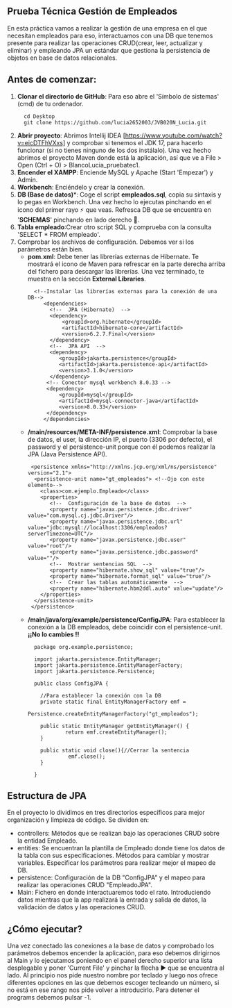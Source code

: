 ## **Prueba Técnica Gestión de Empleados** 

En esta práctica vamos a realizar la gestión de una empresa en el que necesitan empleados
para eso, interactuamos con una DB que tenemos presente para realizar las operaciones 
CRUD(crear, leer, actualizar y eliminar) y empleando JPA un estándar que gestiona la persistencia
de objetos en base de datos relacionales.

## Antes de comenzar:

  1. **Clonar el directorio de GitHub**: Para eso abre el 'Símbolo de sistemas' (cmd) de tu ordenador.
      ```
        cd Desktop
        git clone https://github.com/lucia2652003/JVB020N_Lucia.git
      ```
  2. **Abrir proyecto**: Abrimos Intellij IDEA [https://www.youtube.com/watch?v=eicDTFhVXxs]  y comprobar si tenemos el JDK 17,
     para hacerlo funcionar (si no tienes ninguno de los dos instálalo).
     Una vez hecho abrimos el proyecto Maven donde está la aplicación, 
     así que ve a File > Open (Ctrl + O) > BlancoLucia_pruebatec1.
  3. **Encender el XAMPP**: Enciende MySQL y Apache (Start 'Empezar') y Admin.
  4. **Workbench**: Enciéndelo y crear la conexión. 
  5. **DB (Base de datos)***: Coge el script **empleados.sql**, copia su sintaxis y lo pegas en Workbench. 
    Una vez hecho lo ejecutas pinchando en el icono del primer rayo :zap: que veas. Refresca
    DB  que se encuentra en '**SCHEMAS**' pinchando en lado derecho :arrows_counterclockwise:. 
  6. **Tabla empleado**:Crear otro script SQL y comprueba con la consulta 'SELECT * FROM empleado'.
  7. Comprobar los archivos de configuración. Debemos ver si los parámetros están bien.
     * **pom.xml**: Debe tener las librerías externas de Hibernate. Te mostrará el icono de Maven para refrescar
      en la parte derecha arriba del fichero para descargar las librerías. Una vez terminado, te muestra en la sección
      **External Libraries**.
          ```
            <!--Instalar las librerías externas para la conexión de una DB-->
               <dependencies>
                 <!--  JPA (Hibernate)  -->
                 <dependency>
                     <groupId>org.hibernate</groupId>
                     <artifactId>hibernate-core</artifactId>
                     <version>6.2.7.Final</version>
                 </dependency>
                 <!--  JPA API  -->
                 <dependency>
                    <groupId>jakarta.persistence</groupId>
                    <artifactId>jakarta.persistence-api</artifactId>
                    <version>3.1.0</version>
                 </dependency>
                <!-- Conector mysql workbench 8.0.33 -->
                <dependency>
                    <groupId>mysql</groupId>
                    <artifactId>mysql-connector-java</artifactId>
                    <version>8.0.33</version>
                </dependency>
               </dependencies>
          ```
     * **/main/resources/META-INF/persistence.xml**: Comprobar la base de datos, el user, la dirección IP, el puerto (3306 por defecto), el password y el persistence-unit
      porque con él podemos realizar la JPA (Java Persistence API).
          ```
           <persistence xmlns="http://xmlns.jcp.org/xml/ns/persistence" version="2.1">
            <persistence-unit name="gt_empleados"> <!--Ojo con este elemento-->
              <class>com.ejemplo.Empleado</class>
              <properties>
                 <!--  Configuración de la base de datos  -->
                 <property name="javax.persistence.jdbc.driver" value="com.mysql.cj.jdbc.Driver"/>
                 <property name="javax.persistence.jdbc.url" value="jdbc:mysql://localhost:3306/empleados?serverTimezone=UTC"/>
                 <property name="javax.persistence.jdbc.user" value="root"/>
                 <property name="javax.persistence.jdbc.password" value=""/>
                 <!--  Mostrar sentencias SQL  -->
                 <property name="hibernate.show_sql" value="true"/>
                 <property name="hibernate.format_sql" value="true"/>
                 <!--  Crear las tablas automáticamente  -->
                 <property name="hibernate.hbm2ddl.auto" value="update"/>
              </properties>
            </persistence-unit>
           </persistence>
          ```
     * **/main/java/org/example/persistence/ConfigJPA**: Para establecer la conexión a la DB empleados, debe coincidir con el
      persistence-unit. **¡¡No lo cambies !!**
         ```
           package org.example.persistence;

           import jakarta.persistence.EntityManager;
           import jakarta.persistence.EntityManagerFactory;
           import jakarta.persistence.Persistence;

           public class ConfigJPA {

             //Para establecer la conexión con la DB
             private static final EntityManagerFactory emf =
                                  Persistence.createEntityManagerFactory("gt_empleados");

             public static EntityManager getEntityManager() {
                     return emf.createEntityManager();
             }

             public static void close(){//Cerrar la sentencia
                      emf.close();
             }

           }
         ```
       
## Estructura de JPA
 En el proyecto lo dividimos en tres directorios específicos para mejor organización 
 y limpieza de código. 
 Se dividen en:
   * controllers: Métodos que se realizan bajo las operaciones CRUD sobre la entidad Empleado.
   * entities: Se encuentran la plantilla de Empleado donde tiene los datos de la tabla 
     con sus especificaciones. Métodos para cambiar y mostrar variables. Especificar los parámetros
     para realizar mejor el mapeo de DB.
   * persistence: Configuración de la DB "ConfigJPA" y el mapeo para realizar las operaciones CRUD "EmpleadoJPA".
   * Main: Fichero en donde interactuaremos todo el rato. Introduciendo datos mientras que la app 
     realizará la entrada y salida de datos, la validación de datos y las operaciones CRUD. 

## ¿Cómo ejecutar?
   Una vez conectado las conexiones a la base de datos y comprobado los parámetros debemos encender la aplicación,
   para eso debemos dirigirnos al Main y lo ejecutamos poniendo en el panel derecho superior una lista desplegable y poner
   'Current File' y pinchar la flecha :arrow_forward: que se encuentra al lado.  Al principio nos pide nuestro nombre por teclado y luego nos ofrece
   diferentes opciones en las que debemos escoger tecleando un número, si no está en ese rango nos pide volver a introducirlo.
   Para detener el programs debemos pulsar -1.
     
   